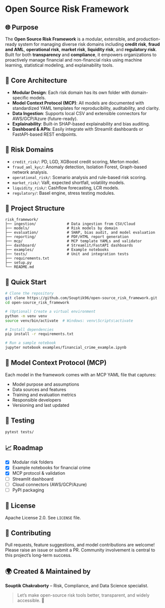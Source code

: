 # Open Source Risk Framework

## 🌐 Purpose
The **Open Source Risk Framework** is a modular, extensible, and production-ready system for managing diverse risk domains including **credit risk**, **fraud and AML**, **operational risk**, **market risk**, **liquidity risk**, and **regulatory risk**. Built for both **transparency** and **compliance**, it empowers organizations to proactively manage financial and non-financial risks using machine learning, statistical modeling, and explainability tools.

## 🧱 Core Architecture
- **Modular Design**: Each risk domain has its own folder with domain-specific models.
- **Model Context Protocol (MCP)**: All models are documented with standardized YAML templates for reproducibility, auditability, and clarity.
- **Data Ingestion**: Supports local CSV and extensible connectors for AWS/GCP/Azure (future-ready).
- **Explainability**: Built-in SHAP-based explainability and bias auditing.
- **Dashboard & APIs**: Easily integrate with Streamlit dashboards or FastAPI-based REST endpoints.

## 🧭 Risk Domains
- `credit_risk/`: PD, LGD, XGBoost credit scoring, Merton model.
- `fraud_aml_kyc/`: Anomaly detection, Isolation Forest, Graph-based network analysis.
- `operational_risk/`: Scenario analysis and rule-based risk scoring.
- `market_risk/`: VaR, expected shortfall, volatility models.
- `liquidity_risk/`: Cashflow forecasting, LCR models.
- `regulatory/`: Basel engine, stress testing modules.

## 📁 Project Structure
```
risk_framework/
├── ingestion/              # Data ingestion from CSV/Cloud
├── models/                 # Risk models by domain
├── evaluation/             # SHAP, bias audit, and model evaluation
├── reporting/              # PDF/HTML report generation
├── mcp/                    # MCP template YAMLs and validator
├── dashboard/              # Streamlit/FastAPI dashboards
├── examples/               # Example notebooks
├── tests/                  # Unit and integration tests
├── requirements.txt
├── setup.py
└── README.md
```

## 🚀 Quick Start
```bash
# Clone the repository
git clone https://github.com/Souptik96/open-source_risk_framework.git
cd open-source_risk_framework

# (Optional) Create a virtual environment
python -m venv venv
source venv/bin/activate  # Windows: venv\Scripts\activate

# Install dependencies
pip install -r requirements.txt

# Run a sample notebook
jupyter notebook examples/financial_crime_example.ipynb
```

## 📑 Model Context Protocol (MCP)
Each model in the framework comes with an MCP YAML file that captures:
- Model purpose and assumptions
- Data sources and features
- Training and evaluation metrics
- Responsible developers
- Versioning and last updated

## 🧪 Testing
```bash
pytest tests/
```

## 📈 Roadmap
- [x] Modular risk folders
- [x] Example notebooks for financial crime
- [x] MCP protocol & validation
- [ ] Streamlit dashboard
- [ ] Cloud connectors (AWS/GCP/Azure)
- [ ] PyPI packaging

## 📜 License
Apache License 2.0. See `LICENSE` file.

## 🤝 Contributing
Pull requests, feature suggestions, and model contributions are welcome! Please raise an issue or submit a PR. Community involvement is central to this project’s long-term success.

## 🌍 Created & Maintained by
**Souptik Chakraborty** – Risk, Compliance, and Data Science specialist.

> Let’s make open-source risk tools better, transparent, and widely accessible. 🎯
